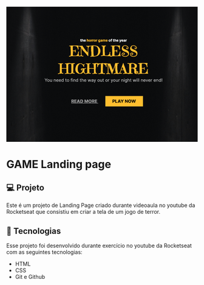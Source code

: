 <img 
    src="./assets/background-game.png" 
    alt="Demonstração do projeto" 
    widht="100%" 
/>


# GAME Landing page

## 💻 Projeto

Este é um projeto de Landing Page criado durante videoaula no youtube da Rocketseat que consistiu em criar a tela de um jogo de terror. 
## 🚀 Tecnologias

Esse projeto foi desenvolvido durante exercício no youtube da Rocketseat com as seguintes tecnologias:

- HTML
- CSS
- Git e Github